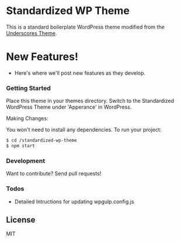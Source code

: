 # Standardized WP Theme

This is a standard boilerplate WordPress theme modified from the [Underscores Theme](https://underscores.me).

# New Features!

  - Here's where we'll post new features as they develop.

### Getting Started

Place this theme in your themes directory. Switch to the Standardized WordPress Theme under 'Apperance' in WordPress.

Making Changes:

You won't need to install any dependencies. To run your project:

```sh
$ cd /standardized-wp-theme
$ npm start
```

### Development

Want to contribute? Send pull requests!

### Todos

 - Detailed Intructions for updating wpgulp.config.js

License
----

MIT
